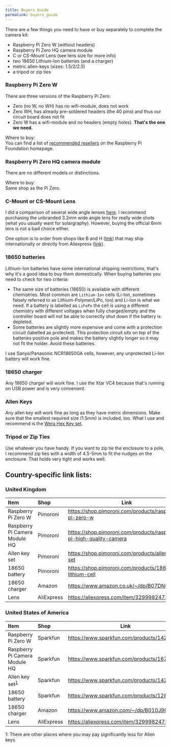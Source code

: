 ```yaml
---
title: Buyers Guide
permalink: buyers_guide
---
```


There are a few things you need to have or buy separately to complete the camera kit:

  * Raspberry Pi Zero W (without headers)
  * Raspberry Pi Zero HQ camera module
  * C or CS-Mount Lens (see lens size for more info)
  * two 18650 Lithium-Ion batteries (and a charger)
  * metric allen-keys (sizes: 1.5/2/2.5)
  * a tripod or zip ties

### Raspberry Pi Zero W 

There are three versions of the Raspberry Pi Zero:
  * Zero (no W, no WH) has no wifi-module, does not work
  * Zero WH, has already pre-soldered headers (the 40 pins) and thus our circuit board does not fit
  * Zero W has a wifi-module and no headers (empty holes). **That's the one we need.**

Where to buy:  
You can find a list of [recommended resellers](https://www.raspberrypi.org/products/raspberry-pi-zero-w/) on the Raspberry Pi Foundation homepage.

### Raspberry Pi Zero HQ camera module

There are no different models or distinctions.

Where to buy:  
Same shop as the Pi Zero.

### C-Mount or CS-Mount Lens

I did a comparison of several wide angle lenses [here](http://volzo.de/posts/raspberry-wide-angle-lenses). I recommend purchasing the unbranded 3.2mm wide angle lens for really wide shots (what you usually want for solargraphy). However, buying the official 6mm lens is not a bad choice either.

One option is to order from shops like B and H ([link](https://www.bhphotovideo.com/c/product/1447550-REG/marshall_electronics_cs_3_2_12mp_12mp_4k_uhd_3_2mm_fixed.html)) that may ship internationally or directly from Aliexpress ([link](https://aliexpress.com/item/32999824737.html?spm=a2g0s.9042311.0.0.6c7e4c4dntGzch)).

### 18650 batteries

Lithium-Ion batteries have some international shipping restrictions, that's why it's a good idea to buy them domestically. When buying batteries you need to check for two criteria:

  * The same size of batteries (18650) is available with different chemistries. Most common are `Lithium-Ion` cells (Li-Ion, sometimes falsely referred to as Lithium-Polymer/LiPo, too) and Li-Ion is what we need. If a battery is labelled as `LiFePo` the cell is using a different chemistry with different voltages when fully charged/empty and the controller board will not be able to correctly shut down if the battery is depleted.
  * Some batteries are slightly more expensive and come with a protection circuit (labelled as protected). This protection circuit sits on top of the batteries positive pole and makes the battery slightly longer so it may not fit the holder. Avoid these batteries.

I use Sanyo/Panasonic NCR18650GA cells, however, any unprotected Li-Ion battery will work fine.

### 18650 charger

Any 18650 charger will work fine. I use the Xtar VC4 because that's running on USB power and is very convenient.

### Allen Keys

Any allen key will work fine as long as they have metric dimensions. Make sure that the smallest required size (1.5mm) is included, too. What I use and recommend is the [Wera Hex Key set](https://www-de.wera.de/en/great-tools/l-keys-in-a-two-component-clip/).

### Tripod or Zip Ties

Use whatever you have handy. If you want to zip tie the enclosure to a pole, I recommend zip ties with a width of 4.5-5mm to fit the nudges on the enclosure. That holds very tight and works well.

## Country-specific link lists:

### United Kingdom

| Item                            | Shop      | Link  |
|:--------------------------------|:----------|-------|
| Raspberry Pi Zero W             | Pimoroni  | <https://shop.pimoroni.com/products/raspberry-pi-zero-w> |
| Raspberry Pi Camera Module HQ   | Pimoroni  | <https://shop.pimoroni.com/products/raspberry-pi-high-quality-camera> |
| Allen key set                   | Pimoroni  | <https://shop.pimoroni.com/products/allen-key-set> |
| 18650 battery                   | Pimoroni  | <https://shop.pimoroni.com/products/18650-lithium-cell> |
| 18650 charger                   | Amazon    | <https://www.amazon.co.uk/~/dp/B07DNG1MSQ/> |
| Lens                            | AliExpress | <https://aliexpress.com/item/32999824737.html> |


### United States of America

| Item                            | Shop      | Link  |
|:--------------------------------|:----------|-------|
| Raspberry Pi Zero W             | Sparkfun  | <https://www.sparkfun.com/products/14277> |
| Raspberry Pi Camera Module HQ   | Sparkfun  | <https://www.sparkfun.com/products/16760> |
| Allen key set<sup>[1](#myfootnote1)</sup>                  | Sparkfun  | <https://www.sparkfun.com/products/14223> |
| 18650 battery                   | Sparkfun  | <https://www.sparkfun.com/products/12895> |
| 18650 charger                   | Amazon    | <https://www.amazon.com/~/dp/B010J9GE5G> |
| Lens                            | AliExpress | <https://aliexpress.com/item/32999824737.html> |

<a name="footnote-pay-less">1</a>: There are other places where you may pay significantly less for Allen keys